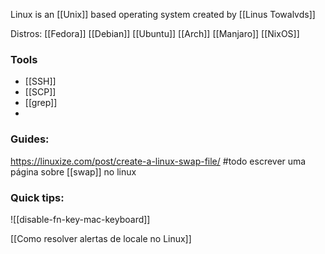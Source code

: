 Linux is an [[Unix]] based operating system created by [[Linus Towalvds]]

Distros:
[[Fedora]]
[[Debian]]
[[Ubuntu]]
[[Arch]]
[[Manjaro]]
[[NixOS]]


### Tools
- [[SSH]]
- [[SCP]]
- [[grep]]
- 
### Guides:
https://linuxize.com/post/create-a-linux-swap-file/
#todo escrever uma página sobre [[swap]] no linux

### Quick tips:

![[disable-fn-key-mac-keyboard]]

[[Como resolver alertas de locale no Linux]]


